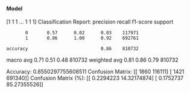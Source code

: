 #### Model
[1 1 1 ... 1 1 1]
Classification Report:
              precision    recall  f1-score   support

           0       0.57      0.02      0.03    117971
           1       0.86      1.00      0.92    692761

    accuracy                           0.86    810732
   macro avg       0.71      0.51      0.48    810732
weighted avg       0.81      0.86      0.79    810732

Accuracy: 0.8550297755608511
Confusion Matrix:
[[  1860 116111]
 [  1421 691340]]
Confusion Matrix (%):
[[ 0.2294223  14.32174874]
 [ 0.1752737  85.27355526]]
